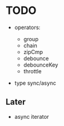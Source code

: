 # TODO

- operators:
  - group
  - chain
  - zipCmp
  - debounce
  - debounceKey
  - throttle

- type sync/async

## Later

- async iterator
